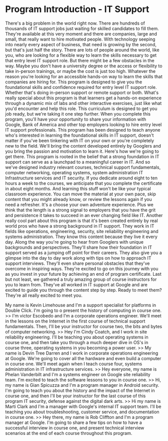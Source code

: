 # Program Introduction - IT Support

There's a big problem in the world right now. There are hundreds of thousands of IT support jobs just waiting for skilled candidates to fill them. They're available at this very moment and there are companies, large and small, that really want to hire motivated people. With technology seeping into nearly every aspect of business, that need is growing by the second, but that's just half the story. There are lots of people around the world, like you, who are looking for a flexible way to learn the skills necessary to get that entry level IT support role. But there might be a few obstacles in the way. Maybe you don't have a university degree or the access or flexibility to take in-person trainings, or maybe the cost is just too high. Whatever the reason you're looking for an accessible hands-on way to learn the skills that companies are hiring for. This program is designed to give you the foundational skills and confidence required for entry level IT support role. Whether that's doing in-person support or remote support or both. What's really special about this program is that learners get a hands-on experience through a dynamic mix of labs and other interactive exercises, just like what you'd encounter and help this role. This curriculum is designed to get you job ready, but we're taking it one step further. When you complete this program, you'll have your opportunity to share your information with Google, Bank of America and other top employers looking to hire entry level IT support professionals. This program has been designed to teach anyone who's interested in learning the foundational skills in IT support, doesn't matter if you've been tinkering with IT on your own or you're completely new to the field. We'll bring the content developed entirely by Googlers and you bring the passion and motivation to learn it. Here's how we're going to get there. This program is rooted in the belief that a strong foundation in IT support can serve as a launchpad to a meaningful career in IT. And so we've designed industry relevant courses, technical support fundamentals, computer networking, operating systems, system administration IT Infrastructure services and IT security. If you dedicate around eight to ten hours a week to the courses, we anticipate that you complete the certificate in about eight months. And learning this stuff won't be like your typical classroom experience. You can move the material at your own pace, skip content that you might already know, or review the lessons again if you need a refresher. It's a choose your own adventure experience. Plus we think that the length is a strong signal to employers that you have the grit and persistence it takes to succeed in an ever changing field like IT. Another really cool part about this program is that it's been created entirely by real world pros who have a strong background in IT support. They work in IT fields like operations, engineering, security, site reliability engineering and systems administration. They know this content because they live it every day. Along the way you're going to hear from Googlers with unique backgrounds and perspectives. They'll share how their foundation in IT support served as a jumping off point for their careers. They also give you a glimpse into the day to day work along with tips on how to approach IT support interviews. They'll even share personal obstacles that they've overcome in inspiring ways. They're excited to go on this journey with you as you invest in your future by achieving an end of program certificate. Last but not least, we gathered a truly amazing group of course instructors for you to learn from. They've all worked in IT support at Google and are excited to guide you through the content step by step. Ready to meet them? They're all really excited to meet you.

My name is Kevin Limehouse and I'm a support specialist for platforms in Double Click. I'm going to o present the history of computing in course one. >> I'm victor Escobedo and I'm a corporate operations engineer. We'll meet in the lessons on the Internet in the first course of technical support fundamentals. Then, I'll be your instructor for course two, the bits and bytes of computer networking. >> Hey I'm Cindy Coatch, and I work in site reliability engineering. I'll be teaching you about operating systems in course one, and then take you through a much deeper dive in OS's in course three, operating systems in you becoming a power user. >> My name is Devin Tree Darren and I work in corporate operations engineering at Google. We're going to cover all the hardware and even build a computer in course one. We'll meet again when I teach course four, systems administration in IT infrastructure services. >> Hey everyone, my name is Phelan Vanderbilt and I'm a systems engineer on Google site reliability team. I'm excited to teach the software lessons to you in course one. >> Hi, my name is Gian Spicuzza and I'm a program manager in Android security. I'm going to teach you about the history and the impact of the Internet in course one, and then I'll be your instructor for the last course of this program IT security, defense against the digital dark arts. >> Hi my name is Marti Clark and I'm a manager with Google's internal IT support team. I'll be teaching you about troubleshooting, customer service, and documentation in course one. >> Hey there, my name is Rob Cliffton and I'm a program manager at Google. I'm going to share a few tips on how to have a successful interview in course one, and present technical interview scenarios at the end of each course throughout this program.

​
